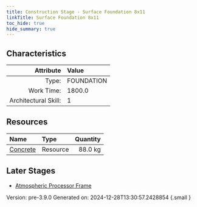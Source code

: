 ```yaml
---
title: Construction Stage - Surface Foundation 8x11
linkTitle: Surface Foundation 8x11
toc_hide: true
hide_summary: true
---
```


## Characteristics

| Attribute      | Value |
|--------:|:------|
|Type:|FOUNDATION|
|Work Time:|1800.0|
|Architectural Skill:|1|

## Resources

| Name | Type | Quantity |
|:-----|:-----|-----:|
|[Concrete](/docs/definitions/resource/concrete)|Resource|88.0 kg|

## Later Stages
- [Atmospheric Processor Frame](/docs/definitions/construction/atmospheric-processor-frame)


Version: pre-3.9.0 Generated on: 2024-12-28T13:30:57.2428854
{.small }